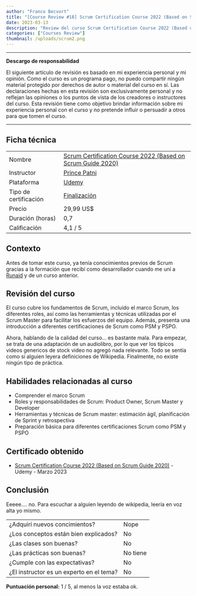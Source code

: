 ```yaml
---
author: "Franco Becvort"
title: "[Course Review #18] Scrum Certification Course 2022 (Based on Scrum Guide 2020)"
date: 2023-03-13
description: "Review del curso Scrum Certification Course 2022 (Based on Scrum Guide 2020)"
categories: ["Courses Review"]
thumbnail: /uploads/scrum2.png
---
```


---

**Descargo de responsabilidad**

El siguiente artículo de revisión es basado en mi experiencia personal y mi opinión. Como el curso es un programa pago, no puedo compartir ningún material protegido por derechos de autor o material del curso en sí. Las declaraciones hechas en esta revisión son exclusivamente personal y no reflejan las opiniones o los puntos de vista de los creadores o instructores del curso. Esta revisión tiene como objetivo brindar información sobre mi experiencia personal con el curso y no pretende influir o persuadir a otros para que tomen el curso.

---

## Ficha técnica

|                       |                                                                                                                                                                                                                    |
| --------------------- | ------------------------------------------------------------------------------------------------------------------------------------------------------------------------------------------------------------------ |
| Nombre                | [Scrum Certification Course 2022 (Based on Scrum Guide 2020)](https://www.udemy.com/course/scrum-certification-course-based-on-scrum-guide-latest-version/)                                                        |
| Instructor            | [Prince Patni](https://www.linkedin.com/in/prince-patni-284b2428/)                                                                                                                                                 |
| Plataforma            | [Udemy](https://www.udemy.com/)                                                                                                                                                                                    |
| Tipo de certificación | [Finalización](https://support.udemy.com/hc/es/sections/360011037194-Certificados-de-finalizaci%C3%B3n#:~:text=Los%20certificados%20de%20finalizaci%C3%B3n%20sirven,certificados%20no%20tienen%20validez%20legal.) |
| Precio                | 29,99 US$                                                                                                                                                                                                          |
| Duración \(horas\)    | 0,7                                                                                                                                                                                                                |
| Calificación          | 4,1 / 5                                                                                                                                                                                                            |

## Contexto

Antes de tomar este curso, ya tenía conocimientos previos de Scrum gracias a la formación que recibí como desarrollador cuando me uní a [Runaid](https://www.runaid.com.ar/index.php?lenguaje=es) y de un curso anterior.

## Revisión del curso

El curso cubre los fundamentos de Scrum, incluido el marco Scrum, los diferentes roles, así como las herramientas y técnicas utilizadas por el Scrum Master para facilitar los esfuerzos del equipo. Además, presenta una introducción a diferentes certificaciones de Scrum como PSM y PSPO.

Ahora, hablando de la calidad del curso... es bastante mala. Para empezar, se trata de una adaptación de un audiolibro, por lo que ver los típicos videos genericos de stock video no agregó nada relevante. Todo se sentía como si alguien leyera definiciones de Wikipedia. Finalmente, no existe ningún tipo de práctica.

## Habilidades relacionadas al curso

- Comprender el marco Scrum
- Roles y responsabilidades de Scrum: Product Owner, Scrum Master y Developer
- Herramientas y técnicas de Scrum master: estimación ágil, planificación de Sprint y retrospectiva
- Preparación básica para diferentes certificaciones Scrum como PSM y PSPO

## Certificado obtenido

- [Scrum Certification Course 2022 (Based on Scrum Guide 2020)](https://udemy-certificate.s3.amazonaws.com/pdf/UC-956c13b6-d942-46c0-a416-5324a2e5ee00.pdf) - Udemy - Marzo 2023

## Conclusión

Eeeee.... no. Para escuchar a alguien leyendo de wikipedia, leería en voz alta yo mismo.

|                                          |          |
| ---------------------------------------- | -------- |
| ¿Adquirí nuevos concimientos?            | Nope     |
| ¿Los conceptos están bien explicados?    | No       |
| ¿Las clases son buenas?                  | No       |
| ¿Las prácticas son buenas?               | No tiene |
| ¿Cumple con las expectativas?            | No       |
| ¿El instructor es un experto en el tema? | No       |

**Puntuación personal:** 1 / 5, al menos la voz estaba ok.
